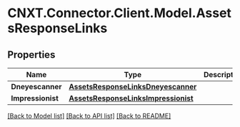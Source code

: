 
# CNXT.Connector.Client.Model.AssetsResponseLinks

## Properties

Name | Type | Description | Notes
------------ | ------------- | ------------- | -------------
**Dneyescanner** | [**AssetsResponseLinksDneyescanner**](AssetsResponseLinksDneyescanner.md) |  | [optional] 
**Impressionist** | [**AssetsResponseLinksImpressionist**](AssetsResponseLinksImpressionist.md) |  | [optional] 

[[Back to Model list]](../README.md#documentation-for-models)
[[Back to API list]](../README.md#documentation-for-api-endpoints)
[[Back to README]](../README.md)

